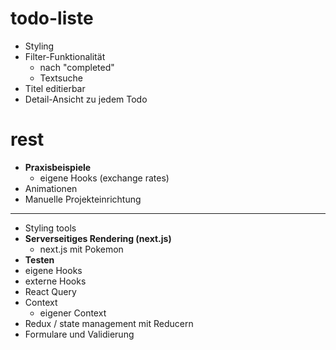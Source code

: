 # todo-liste

- Styling
- Filter-Funktionalität
  - nach "completed"
  - Textsuche
- Titel editierbar
- Detail-Ansicht zu jedem Todo

# rest

- **Praxisbeispiele**
  - eigene Hooks (exchange rates)
- Animationen
- Manuelle Projekteinrichtung

---

- Styling tools
- **Serverseitiges Rendering (next.js)**
  - next.js mit Pokemon
- **Testen**
- eigene Hooks
- externe Hooks
- React Query
- Context
  - eigener Context
- Redux / state management mit Reducern
- Formulare und Validierung
